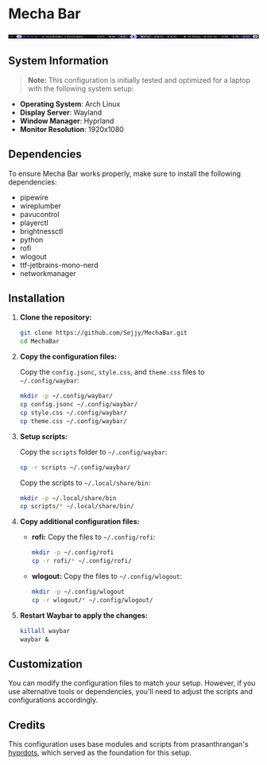 # Mecha Bar
![Mecha Bar](/preview/v1.1.png)

## System Information
> **Note:** This configuration is initially tested and optimized for a laptop with the following system setup:

- **Operating System**: Arch Linux
- **Display Server**: Wayland
- **Window Manager**: Hyprland
- **Monitor Resolution**: 1920x1080

## Dependencies
To ensure Mecha Bar works properly, make sure to install the following dependencies:
- pipewire
- wireplumber
- pavucontrol
- playerctl
- brightnessctl
- python
- rofi
- wlogout
- ttf-jetbrains-mono-nerd
- networkmanager

## Installation
1. **Clone the repository:**
   ```bash
   git clone https://github.com/Sejjy/MechaBar.git
   cd MechaBar
   ```
   
2. **Copy the configuration files:**
    
    Copy the `config.jsonc`, `style.css`, and `theme.css` files to `~/.config/waybar`:
    ```bash
    mkdir -p ~/.config/waybar/
    cp config.jsonc ~/.config/waybar/
    cp style.css ~/.config/waybar/
    cp theme.css ~/.config/waybar/
    ```

3. **Setup scripts:**
    
    Copy the `scripts` folder to `~/.config/waybar`:
    ```bash
    cp -r scripts ~/.config/waybar/
    ```

    Copy the scripts to `~/.local/share/bin`:
    ```bash
    mkdir -p ~/.local/share/bin
    cp scripts/* ~/.local/share/bin/
    ```

4. **Copy additional configuration files:**
    - **rofi:** Copy the files to `~/.config/rofi`:
        ```bash
        mkdir -p ~/.config/rofi
        cp -r rofi/* ~/.config/rofi/
        ```

    - **wlogout:** Copy the files to `~/.config/wlogout`:
        ```bash
        mkdir -p ~/.config/wlogout
        cp -r wlogout/* ~/.config/wlogout/
        ```

5. **Restart Waybar to apply the changes:**
    ```bash
    killall waybar
    waybar &
    ```

## Customization
You can modify the configuration files to match your setup. However, if you use alternative tools or dependencies, you'll need to adjust the scripts and configurations accordingly.

## Credits
This configuration uses base modules and scripts from prasanthrangan's [hyprdots](https://github.com/prasanthrangan/hyprdots), which served as the foundation for this setup.


